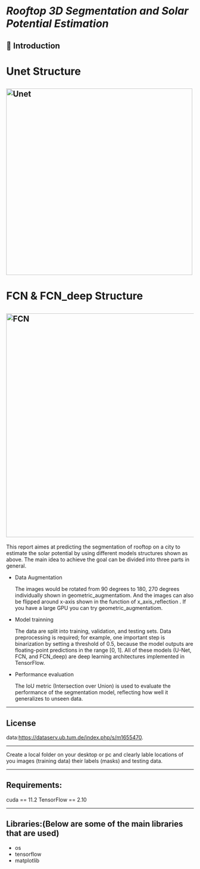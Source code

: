 # *Rooftop 3D Segmentation and Solar Potential Estimation* 
## 👋 Introduction
# Unet Structure
<img src="https://lmb.informatik.uni-freiburg.de/people/ronneber/u-net/u-net-architecture.png" 
     alt="Unet" 
     width="500" />
---
# FCN & FCN_deep Structure
<img src="https://discuss.pytorch.org/uploads/default/32008b38be5d436b1c0193c8aaa655d13d5ecda7" 
     alt="FCN" 
     width="600" />
---

This report aimes at predicting the segmentation of rooftop on a city to estimate the solar potential by using different models structures shown as above. The main idea to achieve the goal can be divided into three parts in general.

- Data Augmentation

     The images would be rotated from 90 degrees to 180, 270 degrees individually shown in geometric_augmentatiom. And the images can also be flipped around x-axis shown in the function of x_axis_reflection . If you have a large GPU you can try geometric_augmentatiom.
  
- Model trainning

     The data are split into training, validation, and testing sets. Data preprocessing is required; for example, one important step is binarization by setting a threshold of 0.5, because the model outputs are floating-point predictions in the range [0, 1]. All of these models (U-Net, FCN, and FCN_deep) are deep learning architectures implemented in TensorFlow.
   
- Performance evaluation
  
     The IoU metric (Intersection over Union) is used to evaluate the performance of the segmentation model, reflecting how well it generalizes to unseen data.
  
---
<a id="license"></a>
## License
data:https://dataserv.ub.tum.de/index.php/s/m1655470. 

---

Create a local folder on your desktop or pc and clearly lable locations of you images (training data) their labels (masks) and testing data.

---

## Requirements: 
cuda == 11.2
TensorFlow == 2.10

---

## Libraries:(Below are some of the main libraries that are used)
- os
- tensorflow
- matplotlib
